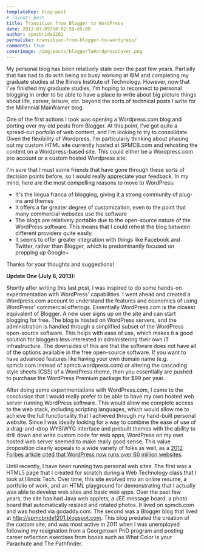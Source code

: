 ```yaml
---
templateKey: blog-post
# layout: post
title: Transition from Blogger to WordPress
date: 2013-07-05T10:02:59-05:00 
author: spmcbride1201
permalike: transition-from-blogger-to-wordpress/
comments: true
coverimage: /img/posts/bloggerToWordpressCover.png
---
```

My personal blog has been relatively stale over the past few years. Partially that has had to do with being so busy working at IBM and completing my graduate studies at the Illinois Institute of Technology. However, now that I've finished my graduate studies, I'm hoping to reconnect to personal blogging in order to be able to have a place to write about big picture things about life, career, leisure, etc. beyond the sorts of technical posts I write for the Millennial Mainframer blog.</span>

One of the first actions I took was opening a Wordpress.com blog and porting over my old posts from Blogger. At this point, I've got quite a spread-out porfolio of web content, and I'm looking to try to consolidate. Given the flexibility of Wordpress, I'm particularly thinking about phasing out my custom HTML site currently hosted at SPMCB.com and rehosting the content on a Wordpress-based site. This could either be a Wordpress.com pro account or a custom hosted Wordpress site.

I'm sure that I must some friends that have gone through these sorts of decision points before, so I would really appreciate your feedback. In my mind, here are the most compelling reasons to move to WordPress:
<ul>
	<li>It's the lingua franca of blogging, giving it a strong community of plug-ins and themes</li>
	<li>It offers a far greater degree of customization, even to the point that many commercial websites use the software</li>
	<li>The blogs are relatively portable due to the open-source nature of the WordPress software. This means that I could rehost the blog between different providers quite easily.</li>
	<li>It seems to offer greater integration with things like Facebook and Twitter, rather than Blogger, which is predominantly focused on propping up Google+</li>
</ul>
Thanks for your thoughts and suggestions!

<strong>Update One (July 6, 2013):</strong>

Shortly after writing this last post, I was inspired to do some hands-on experimentation with WordPress' capabilities. I went ahead and created a Wordpress.com account to understand the features and economics of using WordPress' commercial offerings. Essentially WordPress.com is the closest equivalent of Blogger. A new user signs up on the site and can start blogging for free. The blog is hosted on WordPress servers, and the administration is handled through a simplified subset of the WordPress open-source software. This helps with ease of use, which makes it a good solution for bloggers less interested in administering their own IT infrastructure. The downsides of this are that the software does not have all of the options available in the free open-source software. If you want to have advanced features like having your own domain name (e.g. spmcb.com instead of spmcb.wordpress.com) or altering the cascading style sheets (CSS) of a WordPress theme, then you essentially are pushed to purchase the WordPress Premium package for $99 per year.

After doing some experimentations with WordPress.com, I came to the conclusion that I would really prefer to be able to have my own hosted web server running WordPress software. This would allow me complete access to the web stack, including scripting languages, which would allow me to achieve the full functionality that I achieved through my hand-built personal website. Since I was ideally looking for a way to combine the ease of use of a drag-and-drop WYSIWYG interface and prebuilt themes with the ability to drill down and write custom code for web apps, WordPress on my own hosted web server seemed to make really good sense. This value proposition clearly appeals to a wide variety of folks as well, as a <a href="http://www.forbes.com/sites/jjcolao/2012/09/05/the-internets-mother-tongue/" target="_blank">2012 Forbes article cited that WordPress now runs over 60 million websites</a>.

Until recently, I have been running two personal web sites. The first was a HTML5 page that I created for scratch during a Web Technology class that I took at Illinois Tech. Over time, this site evolved into an online resume, a portfolio of work, and an HTML playground for demonstrating that I actually was able to develop web sites and basic web apps. Over the past few years, the site has had Java web applets, a JEE message board, a photo board that automatically resized and rotated photos. It lived on spmcb.com and was hosted via godaddy.com. The second was a Blogger blog that lived at http://spmcbride1201.blogspot.com. This blog predated the creation of the custom site, and was most active in 2011 when I was unemployed following my resignation from a Georgetown PhD program and posting career reflection exercises from books such as What Color is your Parachute and The Pathfinder.
